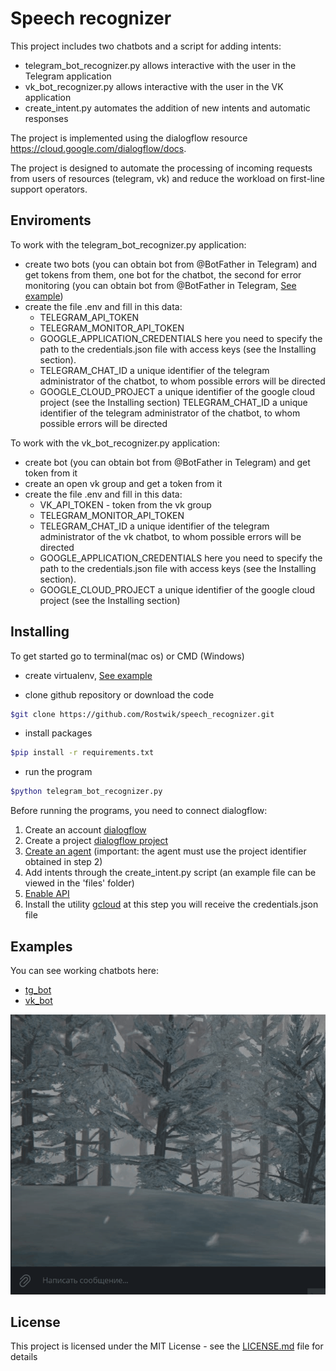 # Speech recognizer

This project includes two chatbots and a script for adding intents:
- telegram_bot_recognizer.py allows interactive with the user in the Telegram application
- vk_bot_recognizer.py allows interactive with the user in the VK application
- create_intent.py automates the addition of new intents and automatic responses

The project is implemented using the dialogflow resource https://cloud.google.com/dialogflow/docs.

The project is designed to automate the processing of incoming requests from users of resources (telegram, vk) and reduce the workload on first-line support operators.


## Enviroments

To work with the telegram_bot_recognizer.py application:
- create two bots (you can obtain bot from @BotFather in Telegram) and get tokens from them, one bot for the chatbot, the second for error monitoring
  (you can obtain bot from @BotFather in Telegram, [See example](https://telegra.ph/Awesome-Telegram-Bot-11-11))
- create the file .env and fill in this data:
  - TELEGRAM_API_TOKEN
  - TELEGRAM_MONITOR_API_TOKEN
  - GOOGLE_APPLICATION_CREDENTIALS here you need to specify the path to the credentials.json file with access keys (see the Installing section).
  - TELEGRAM_CHAT_ID a unique identifier of the telegram administrator of the chatbot, to whom possible errors will be directed
  - GOOGLE_CLOUD_PROJECT a unique identifier of the google cloud project (see the Installing section)
  TELEGRAM_CHAT_ID a unique identifier of the telegram administrator of the chatbot, to whom possible errors will be directed
    
To work with the vk_bot_recognizer.py application:
- create bot (you can obtain bot from @BotFather in Telegram) and get token from it
- create an open vk group and get a token from it
- create the file .env and fill in this data:
  - VK_API_TOKEN - token from the vk group
  - TELEGRAM_MONITOR_API_TOKEN
  - TELEGRAM_CHAT_ID a unique identifier of the telegram administrator of the vk chatbot, to whom possible errors will be directed
  - GOOGLE_APPLICATION_CREDENTIALS here you need to specify the path to the credentials.json file with access keys (see the Installing section).
  - GOOGLE_CLOUD_PROJECT a unique identifier of the google cloud project (see the Installing section)


## Installing

To get started go to terminal(mac os) or CMD (Windows)
- create virtualenv, [See example](https://python-scripts.com/virtualenv)

- clone github repository or download the code

```bash
$git clone https://github.com/Rostwik/speech_recognizer.git
```

- install packages

```bash
$pip install -r requirements.txt
```
- run the program 
```bash
$python telegram_bot_recognizer.py
```

Before running the programs, you need to connect dialogflow:
1. Create an account [dialogflow](https://dialogflow.cloud.google.com/#/login)
2. Create a project [dialogflow project](https://cloud.google.com/dialogflow/docs/quick/setup)
3. [Create an agent](https://cloud.google.com/dialogflow/docs/quick/build-agent) (important: the agent must use the project identifier obtained in step 2)
4. Add intents through the create_intent.py script (an example file can be viewed in the 'files' folder)
5. [Enable API](https://cloud.google.com/dialogflow/es/docs/quick/setup#api)
6. Install the utility [gcloud](https://cloud.google.com/dialogflow/es/docs/quick/setup#sdk) at this step you will receive the credentials.json file

## Examples

You can see working chatbots here:

- [tg_bot](https://t.me/Space_photography_bot)
- [vk_bot](https://vk.com/club219848348)

![illustration](files/tg_ex.gif)

## License

This project is licensed under the MIT License - see the [LICENSE.md](LICENSE.md) file for details


